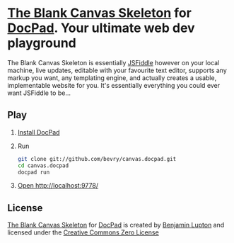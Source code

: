 # [The Blank Canvas Skeleton](https://github.com/bevry/canvas.docpad) for [DocPad](https://github.com/bevry/docpad). Your ultimate web dev playground

The Blank Canvas Skeleton is essentially [JSFiddle](http://jsfiddle.net/) however on your local machine, live updates, editable with your favourite text editor, supports any markup you want, any templating engine, and actually creates a usable, implementable website for you. It's essentially everything you could ever want JSFiddle to be...


## Play

1. [Install DocPad](https://github.com/bevry/docpad) 

1. Run

	``` bash
	git clone git://github.com/bevry/canvas.docpad.git
	cd canvas.docpad
	docpad run
	```

1. [Open http://localhost:9778/](http://localhost:9778/)


## License

[The Blank Canvas Skeleton](https://github.com/bevry/canvas.docpad) for [DocPad](https://github.com/bevry/docpad) is created by [Benjamin Lupton](http://balupton.com) and licensed under the [Creative Commons Zero License](http://creativecommons.org/publicdomain/zero/1.0/)
